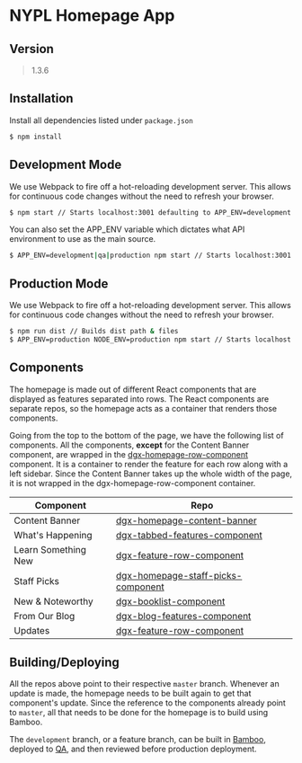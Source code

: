 # NYPL Homepage App
## Version
> 1.3.6

## Installation
Install all dependencies listed under `package.json`
```sh
$ npm install
```

## Development Mode
We use Webpack to fire off a hot-reloading development server. This allows for continuous code changes without the need to refresh your browser.

```sh
$ npm start // Starts localhost:3001 defaulting to APP_ENV=development
```

You can also set the APP_ENV variable which dictates what API environment to use as the main source.
```sh
$ APP_ENV=development|qa|production npm start // Starts localhost:3001 with set APP_ENV
```

## Production Mode
We use Webpack to fire off a hot-reloading development server. This allows for continuous code changes without the need to refresh your browser.

```sh
$ npm run dist // Builds dist path & files
$ APP_ENV=production NODE_ENV=production npm start // Starts localhost:3001 with set APP_ENV
```

## Components
The homepage is made out of different React components that are displayed as features separated into rows. The React components are separate repos, so the homepage acts as a container that renders those components.

Going from the top to the bottom of the page, we have the following list of components. All the components, **except** for the Content Banner component, are wrapped in the [dgx-homepage-row-component](git+ssh://git@bitbucket.org/NYPL/dgx-homepage-row-component.git) component. It is a container to render the feature for each row along with a left sidebar. Since the Content Banner takes up the whole width of the page, it is not wrapped in the dgx-homepage-row-component container.

| Component | Repo |
|---|---|
| Content Banner | [dgx-homepage-content-banner](git+ssh://git@bitbucket.org/NYPL/dgx-homepage-content-banner) |
| What's Happening | [dgx-tabbed-features-component](git+ssh://git@bitbucket.org/NYPL/dgx-tabbed-features-component) |
| Learn Something New | [dgx-feature-row-component](git+ssh://git@bitbucket.org/NYPL/dgx-feature-row-component) |
| Staff Picks | [dgx-homepage-staff-picks-component](git+ssh://git@bitbucket.org/NYPL/dgx-homepage-staff-picks-component) |
| New & Noteworthy | [dgx-booklist-component](git+ssh://git@bitbucket.org/NYPL/dgx-booklist-component) |
| From Our Blog | [dgx-blog-features-component](git+ssh://git@bitbucket.org/NYPL/dgx-blog-features-component) |
| Updates | [dgx-feature-row-component](git+ssh://git@bitbucket.org/NYPL/dgx-feature-row-component) |

## Building/Deploying
All the repos above point to their respective `master` branch. Whenever an update is made, the homepage needs to be built again to get that component's update. Since the reference to the components already point to `master`, all that needs to be done for the homepage is to build using Bamboo.

The `development` branch, or a feature branch, can be built in [Bamboo](http://bamboo.nypl.org/browse/NA-HWR), deployed to [QA](http://qa-homepage.nypl.org/), and then reviewed before production deployment.
